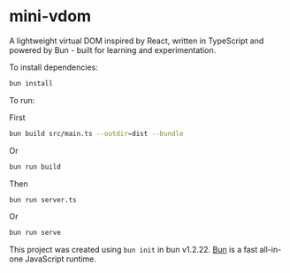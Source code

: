 # mini-vdom

A lightweight virtual DOM inspired by React, written in TypeScript and powered by Bun - built for learning and experimentation.

To install dependencies:

```bash
bun install
```

To run:

First

```bash
bun build src/main.ts --outdir=dist --bundle
```

Or

```bash
bun run build
```

Then

```bash
bun run server.ts
```

Or

```bash
bun run serve
```

This project was created using `bun init` in bun v1.2.22. [Bun](https://bun.com) is a fast all-in-one JavaScript runtime.
